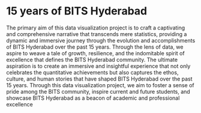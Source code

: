 # 15 years of BITS Hyderabad
The primary aim of this data visualization project is to craft a captivating and comprehensive narrative that transcends mere statistics, providing a dynamic and immersive journey through the evolution and accomplishments of BITS Hyderabad over
the past 15 years. Through the lens of data, we aspire to weave a tale of growth,
resilience, and the indomitable spirit of excellence that defines the BITS Hyderabad
community. The ultimate aspiration is to create an immersive and insightful experience
that not only celebrates the quantitative achievements but also captures the ethos,
culture, and human stories that have shaped BITS Hyderabad over the past 15 years.
Through this data visualization project, we aim to foster a sense of pride among the
BITS community, inspire current and future students, and showcase BITS Hyderabad as
a beacon of academic and professional excellence
